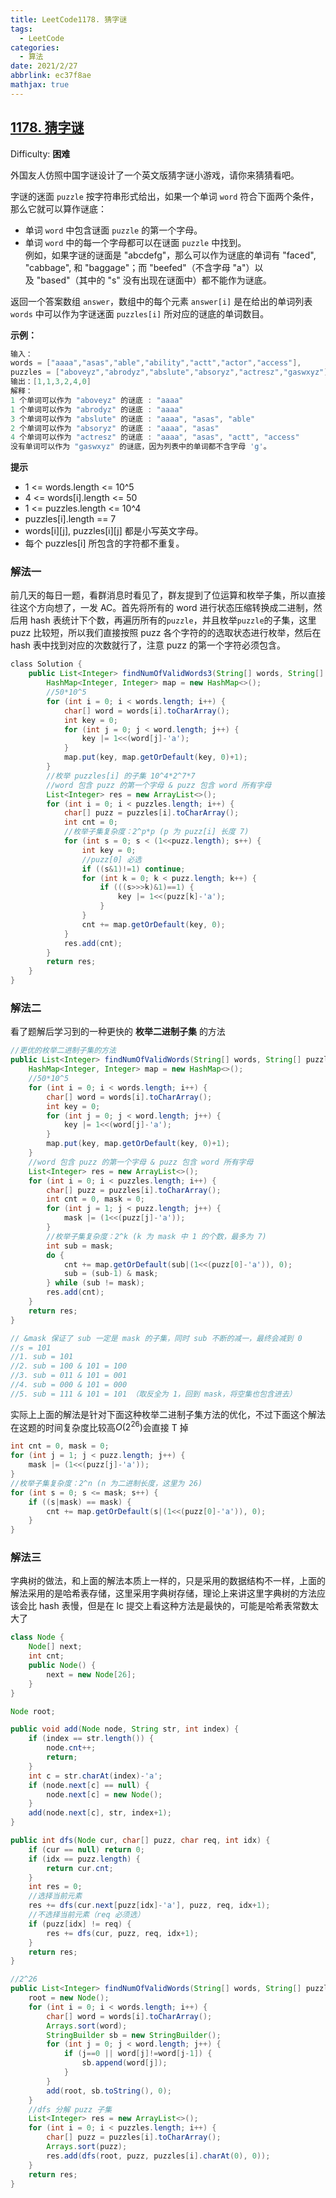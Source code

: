 ```yaml
---
title: LeetCode1178. 猜字谜
tags:
  - LeetCode
categories:
  - 算法
date: 2021/2/27
abbrlink: ec37f8ae
mathjax: true
---
```


## [1178. 猜字谜](https://leetcode-cn.com/problems/number-of-valid-words-for-each-puzzle/)

Difficulty: **困难**

外国友人仿照中国字谜设计了一个英文版猜字谜小游戏，请你来猜猜看吧。

字谜的迷面 `puzzle` 按字符串形式给出，如果一个单词 `word` 符合下面两个条件，那么它就可以算作谜底：

*   单词 `word` 中包含谜面 `puzzle` 的第一个字母。
*   单词 `word` 中的每一个字母都可以在谜面 `puzzle` 中找到。  
    例如，如果字谜的谜面是 "abcdefg"，那么可以作为谜底的单词有 "faced", "cabbage", 和 "baggage"；而 "beefed"（不含字母 "a"）以及 "based"（其中的 "s" 没有出现在谜面中）都不能作为谜底。

返回一个答案数组 `answer`，数组中的每个元素 `answer[i]` 是在给出的单词列表 `words` 中可以作为字谜迷面 `puzzles[i]` 所对应的谜底的单词数目。

**示例：**

```c
输入：
words = ["aaaa","asas","able","ability","actt","actor","access"], 
puzzles = ["aboveyz","abrodyz","abslute","absoryz","actresz","gaswxyz"]
输出：[1,1,3,2,4,0]
解释：
1 个单词可以作为 "aboveyz" 的谜底 : "aaaa" 
1 个单词可以作为 "abrodyz" 的谜底 : "aaaa"
3 个单词可以作为 "abslute" 的谜底 : "aaaa", "asas", "able"
2 个单词可以作为 "absoryz" 的谜底 : "aaaa", "asas"
4 个单词可以作为 "actresz" 的谜底 : "aaaa", "asas", "actt", "access"
没有单词可以作为 "gaswxyz" 的谜底，因为列表中的单词都不含字母 'g'。
```

**提示**

*   1 <= words.length <= 10^5
*   4 <= words[i].length <= 50
*   1 <= puzzles.length <= 10^4
*   puzzles[i].length == 7
*   words[i][j], puzzles[i][j] 都是小写英文字母。
*   每个 puzzles[i] 所包含的字符都不重复。

### 解法一
前几天的每日一题，看群消息时看见了，群友提到了位运算和枚举子集，所以直接往这个方向想了，一发 AC。首先将所有的 word 进行状态压缩转换成二进制，然后用 hash 表统计下个数，再遍历所有的`puzzle`，并且枚举`puzzle`的子集，这里 puzz 比较短，所以我们直接按照 puzz 各个字符的的选取状态进行枚举，然后在 hash 表中找到对应的次数就行了，注意 puzz 的第一个字符必须包含。
```java
​class Solution {
    public List<Integer> findNumOfValidWords3(String[] words, String[] puzzles) {
        HashMap<Integer, Integer> map = new HashMap<>();
        //50*10^5
        for (int i = 0; i < words.length; i++) {
            char[] word = words[i].toCharArray();
            int key = 0;
            for (int j = 0; j < word.length; j++) {
                key |= 1<<(word[j]-'a');
            }
            map.put(key, map.getOrDefault(key, 0)+1);
        }
        //枚举 puzzles[i] 的子集 10^4*2^7*7
        //word 包含 puzz 的第一个字母 & puzz 包含 word 所有字母
        List<Integer> res = new ArrayList<>();
        for (int i = 0; i < puzzles.length; i++) {
            char[] puzz = puzzles[i].toCharArray();
            int cnt = 0;
            //枚举子集复杂度：2^p*p (p 为 puzz[i] 长度 7)
            for (int s = 0; s < (1<<puzz.length); s++) {
                int key = 0;
                //puzz[0] 必选
                if ((s&1)!=1) continue;
                for (int k = 0; k < puzz.length; k++) {
                    if (((s>>>k)&1)==1) {
                        key |= 1<<(puzz[k]-'a');
                    }
                }
                cnt += map.getOrDefault(key, 0);
            }
            res.add(cnt);
        }
        return res;
    }
}
```

### 解法二
看了题解后学习到的一种更快的 **枚举二进制子集** 的方法
```java
//更优的枚举二进制子集的方法
public List<Integer> findNumOfValidWords(String[] words, String[] puzzles) {
    HashMap<Integer, Integer> map = new HashMap<>();
    //50*10^5
    for (int i = 0; i < words.length; i++) {
        char[] word = words[i].toCharArray();
        int key = 0;
        for (int j = 0; j < word.length; j++) {
            key |= 1<<(word[j]-'a');
        }
        map.put(key, map.getOrDefault(key, 0)+1);
    }
    //word 包含 puzz 的第一个字母 & puzz 包含 word 所有字母
    List<Integer> res = new ArrayList<>();
    for (int i = 0; i < puzzles.length; i++) {
        char[] puzz = puzzles[i].toCharArray();
        int cnt = 0, mask = 0;
        for (int j = 1; j < puzz.length; j++) {
            mask |= (1<<(puzz[j]-'a'));
        }
        //枚举子集复杂度：2^k (k 为 mask 中 1 的个数，最多为 7)
        int sub = mask;
        do {
            cnt += map.getOrDefault(sub|(1<<(puzz[0]-'a')), 0);
            sub = (sub-1) & mask;
        } while (sub != mask);
        res.add(cnt);
    }
    return res;
}

// &mask 保证了 sub 一定是 mask 的子集，同时 sub 不断的减一，最终会减到 0
//s = 101
//1. sub = 101
//2. sub = 100 & 101 = 100
//3. sub = 011 & 101 = 001
//4. sub = 000 & 101 = 000
//5. sub = 111 & 101 = 101 （取反全为 1，回到 mask，将空集也包含进去）
```
实际上上面的解法是针对下面这种枚举二进制子集方法的优化，不过下面这个解法在这题的时间复杂度比较高$O(2^{26})$会直接 T 掉
```java
int cnt = 0, mask = 0;
for (int j = 1; j < puzz.length; j++) {
    mask |= (1<<(puzz[j]-'a'));
}
//枚举子集复杂度：2^n (n 为二进制长度，这里为 26)
for (int s = 0; s <= mask; s++) {
    if ((s|mask) == mask) {
        cnt += map.getOrDefault(s|(1<<(puzz[0]-'a')), 0);
    }
}
```

### 解法三
字典树的做法，和上面的解法本质上一样的，只是采用的数据结构不一样，上面的解法采用的是哈希表存储，这里采用字典树存储，理论上来讲这里字典树的方法应该会比 hash 表慢，但是在 lc 提交上看这种方法是最快的，可能是哈希表常数太大了
```java
class Node {
    Node[] next;
    int cnt;
    public Node() {
        next = new Node[26];
    }
}

Node root;

public void add(Node node, String str, int index) {
    if (index == str.length()) {
        node.cnt++;
        return;
    }
    int c = str.charAt(index)-'a';
    if (node.next[c] == null) {
        node.next[c] = new Node();
    }
    add(node.next[c], str, index+1);
}

public int dfs(Node cur, char[] puzz, char req, int idx) {
    if (cur == null) return 0;
    if (idx == puzz.length) {
        return cur.cnt;
    }
    int res = 0;
    //选择当前元素
    res += dfs(cur.next[puzz[idx]-'a'], puzz, req, idx+1);
    //不选择当前元素（req 必须选）
    if (puzz[idx] != req) {
        res += dfs(cur, puzz, req, idx+1);
    }
    return res;
}

//2^26
public List<Integer> findNumOfValidWords(String[] words, String[] puzzles) {
    root = new Node();
    for (int i = 0; i < words.length; i++) {
        char[] word = words[i].toCharArray();
        Arrays.sort(word);
        StringBuilder sb = new StringBuilder();
        for (int j = 0; j < word.length; j++) {
            if (j==0 || word[j]!=word[j-1]) {
                sb.append(word[j]);
            }
        }
        add(root, sb.toString(), 0);
    }
    //dfs 分解 puzz 子集
    List<Integer> res = new ArrayList<>();
    for (int i = 0; i < puzzles.length; i++) {
        char[] puzz = puzzles[i].toCharArray();
        Arrays.sort(puzz);
        res.add(dfs(root, puzz, puzzles[i].charAt(0), 0));
    }
    return res;
}
```